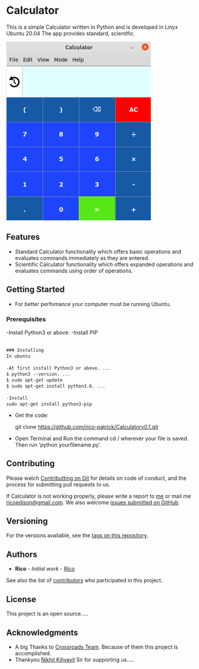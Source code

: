 # Calculator
This is a simple Calculator written in Python and is developed in Linyx Ubuntu 20.04
The app provides standard, scientific.

![Calculator Screenshot](Images/Screenshot1.png)
## Features
- Standard Calculator functionality which offers basic operations and evaluates commands immediately as they are entered.
- Scientific Calculator functionality which offers expanded operations and evaluates commands using order of operations.

## Getting Started
- For better perfomance your computer must be running Ubuntu.


### Prerequisites
-Install Python3 or above.
-Install PIP
```

### Installing
In ubuntu

-At first install Python3 or above. ...
$ python3 --version. ...
$ sudo apt-get update 
$ sudo apt-get install python3.6. ...

-Install
sudo apt-get install python3-pip

```
- Get the code:

    git clone https://github.com/rico-patrick/Calculatorv0.1.git

- Open Terminal and Run the command cd / wherever your file is saved.
Then run ‘python yourfilename.py’.

## Contributing

Please watch [Contributting on Git](https://www.youtube.com/watch?v=w5JP-sjkWD0&list=PLY-ecO2csVHdLhAO6TERaMJXP8aqyWVt-&index=6) for details on code of conduct, and the process for submitting pull requests to us.

If Calculator is not working properly, please write a report to [me](http://ricopatrick.tk) or mail me  [ricoedison@gmail.com](https://mail.google.com/mail/).
We also welcome [issues submitted on GitHub](https://github.com/rico-patrick/Calculatorv0.1/issues).
## Versioning

For the versions available, see the [tags on this repository](https://github.com/rico-patrick/Calculatorv0.1/tags). 

## Authors

* **Rico** - *Initial work* - [Rico](https://github.com/rico-patrick)

See also the list of [contributors](https://github.com/rico-patrick/Calculatorv0.1/contributors) who participated in this project.

## License

This project is an open source.....

## Acknowledgments

* A big Thanks to [Crossroads Team](https://www.youtube.com/c/Crossroadstalk/featured). Because of them this project is accomplished.
* Thankyou [Nikhil Kilivayil](https://in.linkedin.com/in/nikhilkilivayil) Sir for supporting us.....


